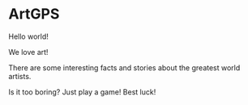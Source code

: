 # ArtGPS

Hello world!

We love art!

There are some interesting facts and stories about the greatest world artists.

Is it too boring? Just play a game! Best luck!
